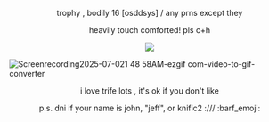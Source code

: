 <p align="center"> trophy , bodily 16 [osddsys] / any prns except they </p>
<p align="center"> heavily touch comforted! pls c+h </p>
<p align="center"> <img src="https://komarev.com/ghpvc/?username=trifIe&color=grey&label=trifelings"> </p>

![Screenrecording2025-07-021 48 58AM-ezgif com-video-to-gif-converter](https://github.com/user-attachments/assets/127c680a-c0f8-477b-b5ea-4a400c8a3b80)

<p align="center"> i love trife lots , it's ok if you don't like </p>
<p align="center"> p.s. dni if your name is john, "jeff", or knific2 :/// :barf_emoji: </p>
